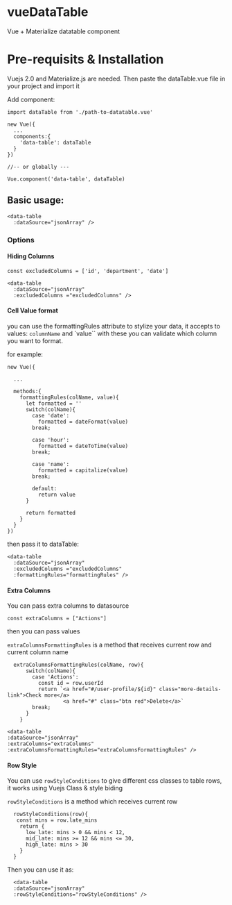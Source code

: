 # vueDataTable
Vue + Materialize datatable component

# Pre-requisits & Installation
Vuejs 2.0 and Materialize.js are needed. Then paste the dataTable.vue file in your project and import it

Add component:

```
import dataTable from './path-to-datatable.vue'

new Vue({
  ...
  components:{
    'data-table': dataTable
  }
})

//-- or globally ---

Vue.component('data-table', dataTable)

```

## Basic usage:
```
<data-table
  :dataSource="jsonArray" />
  ```

  ###  Options

#### Hiding Columns

`const excludedColumns = ['id', 'department', 'date']`

```
<data-table
  :dataSource="jsonArray"
  :excludedColumns ="excludedColumns" />
  ```
#### Cell Value format

you can use the formattingRules attribute to stylize your data, it accepts to values: `columnName` and `value``
with these you can validate which column you want to format.

for example:
```
new Vue({

  ...

  methods:{
    formattingRules(colName, value){
      let formatted = ''
      switch(colName){
        case 'date':
          formatted = dateFormat(value)
        break;

        case 'hour':
          formatted = dateToTime(value)
        break;

        case 'name':
          formatted = capitalize(value)
        break;

        default:
          return value
      }

      return formatted
    }
  }
})
```

then pass it to dataTable:

```
<data-table
  :dataSource="jsonArray"
  :excludedColumns ="excludedColumns"
  :formattingRules="formattingRules" />
  ```

  #### Extra Columns

  You can pass extra columns to datasource

  `const extraColumns = ["Actions"]`

  then you can pass values

  `extraColumnsFormattingRules` is a method that receives current row and current column name

```
  extraColumnsFormattingRules(colName, row){
      switch(colName){
        case 'Actions':
          const id = row.userId
          return `<a href="#/user-profile/${id}" class="more-details-link">Check more</a>
                  <a href="#" class="btn red">Delete</a>`
        break;
      }
    }
  ```

  ```
  <data-table
  :dataSource="jsonArray"
  :extraColumns="extraColumns"
  :extraColumnsFormattingRules="extraColumnsFormattingRules" />
  ```

  #### Row Style
  You can use `rowStyleConditions` to give different css classes to table rows, it works using Vuejs Class & style biding

  `rowStyleConditions` is a method which receives current row

  ```
    rowStyleConditions(row){
     const mins = row.late_mins
      return {
        low_late: mins > 0 && mins < 12,
        mid_late: mins >= 12 && mins <= 30,
        high_late: mins > 30
      }
    }
  ```
  Then you can use it as:

  ```
    <data-table
    :dataSource="jsonArray"
    :rowStyleConditions="rowStyleConditions" />
  ```